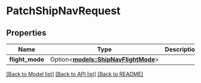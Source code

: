 # PatchShipNavRequest

## Properties

Name | Type | Description | Notes
------------ | ------------- | ------------- | -------------
**flight_mode** | Option<[**models::ShipNavFlightMode**](ShipNavFlightMode.md)> |  | [optional]

[[Back to Model list]](../README.md#documentation-for-models) [[Back to API list]](../README.md#documentation-for-api-endpoints) [[Back to README]](../README.md)


